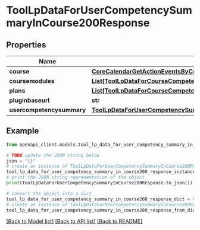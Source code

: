 # ToolLpDataForUserCompetencySummaryInCourse200Response


## Properties

Name | Type | Description | Notes
------------ | ------------- | ------------- | -------------
**course** | [**CoreCalendarGetActionEventsByCourses200ResponseGroupedbycourseInnerEventsInnerCourse**](CoreCalendarGetActionEventsByCourses200ResponseGroupedbycourseInnerEventsInnerCourse.md) |  | 
**coursemodules** | [**List[ToolLpDataForCourseCompetenciesPage200ResponseCompetenciesInnerCoursemodulesInner]**](ToolLpDataForCourseCompetenciesPage200ResponseCompetenciesInnerCoursemodulesInner.md) |  | 
**plans** | [**List[ToolLpDataForCourseCompetenciesPage200ResponseCompetenciesInnerPlansInner]**](ToolLpDataForCourseCompetenciesPage200ResponseCompetenciesInnerPlansInner.md) |  | 
**pluginbaseurl** | **str** | pluginbaseurl | 
**usercompetencysummary** | [**ToolLpDataForUserCompetencySummaryInCourse200ResponseUsercompetencysummary**](ToolLpDataForUserCompetencySummaryInCourse200ResponseUsercompetencysummary.md) |  | 

## Example

```python
from openapi_client.models.tool_lp_data_for_user_competency_summary_in_course200_response import ToolLpDataForUserCompetencySummaryInCourse200Response

# TODO update the JSON string below
json = "{}"
# create an instance of ToolLpDataForUserCompetencySummaryInCourse200Response from a JSON string
tool_lp_data_for_user_competency_summary_in_course200_response_instance = ToolLpDataForUserCompetencySummaryInCourse200Response.from_json(json)
# print the JSON string representation of the object
print(ToolLpDataForUserCompetencySummaryInCourse200Response.to_json())

# convert the object into a dict
tool_lp_data_for_user_competency_summary_in_course200_response_dict = tool_lp_data_for_user_competency_summary_in_course200_response_instance.to_dict()
# create an instance of ToolLpDataForUserCompetencySummaryInCourse200Response from a dict
tool_lp_data_for_user_competency_summary_in_course200_response_from_dict = ToolLpDataForUserCompetencySummaryInCourse200Response.from_dict(tool_lp_data_for_user_competency_summary_in_course200_response_dict)
```
[[Back to Model list]](../README.md#documentation-for-models) [[Back to API list]](../README.md#documentation-for-api-endpoints) [[Back to README]](../README.md)


